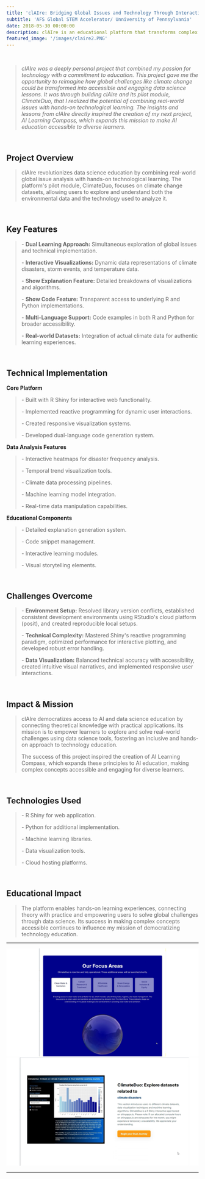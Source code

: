 ```yaml
---
title: 'clAIre: Bridging Global Issues and Technology Through Interactive Learning'
subtitle: 'AFS Global STEM Accelerator/ Unniversity of Pennsylvania'
date: 2018-05-30 00:00:00
description: clAIre is an educational platform that transforms complex data science concepts into accessible, interactive learning experiences. Through its pilot module ClimateDuo, users explore climate change data while learning practical coding and analysis skills in R and Python.
featured_image: '/images/claire2.PNG'
---
```


<br>
 
<blockquote> 
<p style="color: #666;"><em>
clAIre was a deeply personal project that combined my passion for technology with a commitment to education. This project gave me the opportunity to reimagine how global challenges like climate change could be transformed into accessible and engaging data science lessons. It was through building clAIre and its pilot module, ClimateDuo, that I realized the potential of combining real-world issues with hands-on technological learning. The insights and lessons from clAIre directly inspired the creation of my next project, AI Learning Compass, which expands this mission to make AI education accessible to diverse learners. 
</blockquote>   
</p></em>


<br>  

<h2>Project Overview</h2>  
<blockquote> 
<p style="color: #666;"> 
clAIre revolutionizes data science education by combining real-world global issue analysis with hands-on technological learning. The platform's pilot module, ClimateDuo, focuses on climate change datasets, allowing users to explore and understand both the environmental data and the technology used to analyze it.  
</p> 
</blockquote>  

<br>  

<h2>Key Features</h2>  
<blockquote> 
<p style="color: #666;"> 
- <strong>Dual Learning Approach:</strong> Simultaneous exploration of global issues and technical implementation. 
</p> 
<p style="color: #666;"> 
- <strong>Interactive Visualizations:</strong> Dynamic data representations of climate disasters, storm events, and temperature data. 
</p> 
<p style="color: #666;"> 
- <strong>Show Explanation Feature:</strong> Detailed breakdowns of visualizations and algorithms. 
</p> 
<p style="color: #666;"> 
- <strong>Show Code Feature:</strong> Transparent access to underlying R and Python implementations. 
</p> 
<p style="color: #666;"> 
- <strong>Multi-Language Support:</strong> Code examples in both R and Python for broader accessibility. 
</p> 
<p style="color: #666;"> 
- <strong>Real-world Datasets:</strong> Integration of actual climate data for authentic learning experiences. 
</p> 
</blockquote>  

<br>  

<h2>Technical Implementation</h2>  

<strong>Core Platform</strong>  
<blockquote> 
<p style="color: #666;"> 
- Built with R Shiny for interactive web functionality. 
</p> 
<p style="color: #666;"> 
- Implemented reactive programming for dynamic user interactions. 
</p> 
<p style="color: #666;"> 
- Created responsive visualization systems. 
</p> 
<p style="color: #666;"> 
- Developed dual-language code generation system. 
</p> 
</blockquote>  

<strong>Data Analysis Features</strong>  
<blockquote> 
<p style="color: #666;"> 
- Interactive heatmaps for disaster frequency analysis. 
</p> 
<p style="color: #666;"> 
- Temporal trend visualization tools. 
</p> 
<p style="color: #666;"> 
- Climate data processing pipelines. 
</p> 
<p style="color: #666;"> 
- Machine learning model integration. 
</p> 
<p style="color: #666;"> 
- Real-time data manipulation capabilities. 
</p> 
</blockquote>  

<strong>Educational Components</strong>  
<blockquote> 
<p style="color: #666;"> 
- Detailed explanation generation system. 
</p> 
<p style="color: #666;"> 
- Code snippet management. 
</p> 
<p style="color: #666;"> 
- Interactive learning modules. 
</p> 
<p style="color: #666;"> 
- Visual storytelling elements. 
</p> 
</blockquote>  

<br>  

<h2>Challenges Overcome</h2>  
<blockquote> 
<p style="color: #666;"> 
- <strong>Environment Setup:</strong> Resolved library version conflicts, established consistent development environments using RStudio's cloud platform (posit), and created reproducible local setups. 
</p> 
<p style="color: #666;"> 
- <strong>Technical Complexity:</strong> Mastered Shiny's reactive programming paradigm, optimized performance for interactive plotting, and developed robust error handling. 
</p> 
<p style="color: #666;"> 
- <strong>Data Visualization:</strong> Balanced technical accuracy with accessibility, created intuitive visual narratives, and implemented responsive user interactions. 
</p> 
</blockquote>  

<br>  

<h2>Impact & Mission</h2>  
<blockquote> 
<p style="color: #666;"> 
clAIre democratizes access to AI and data science education by connecting theoretical knowledge with practical applications. Its mission is to empower learners to explore and solve real-world challenges using data science tools, fostering an inclusive and hands-on approach to technology education.  
</p> 
<p style="color: #666;"> 
The success of this project inspired the creation of AI Learning Compass, which expands these principles to AI education, making complex concepts accessible and engaging for diverse learners.  
</p> 
</blockquote>  

<br>  

<h2>Technologies Used</h2>  
<blockquote> 
<p style="color: #666;"> 
- R Shiny for web application. 
</p> 
<p style="color: #666;"> 
- Python for additional implementation. 
</p> 
<p style="color: #666;"> 
- Machine learning libraries. 
</p> 
<p style="color: #666;"> 
- Data visualization tools. 
</p> 
<p style="color: #666;"> 
- Cloud hosting platforms. 
</p> 
</blockquote>  

<br>  

<h2>Educational Impact</h2>  
<blockquote> 
<p style="color: #666;"> 
The platform enables hands-on learning experiences, connecting theory with practice and empowering users to solve global challenges through data science. Its success in making complex concepts accessible continues to influence my mission of democratizing technology education.  
</p> 
</blockquote>  




---


<div class="gallery" data-columns="1">
	<img src="/images/claire1.PNG">
	<img src="/images/claire2.PNG">
</div>


---



